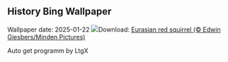 ## History Bing Wallpaper
Wallpaper date: 2025-01-22
![](https://www.bing.com/th?id=OHR.DutchSquirrel_EN-US1600993769_UHD.jpg&w=1000)Download: [Eurasian red squirrel (© Edwin Giesbers/Minden Pictures)](https://www.bing.com/th?id=OHR.DutchSquirrel_EN-US1600993769_UHD.jpg)

Auto get programm by LtgX
